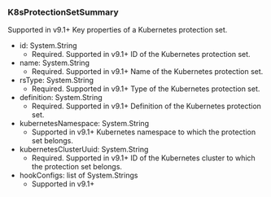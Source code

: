 ### K8sProtectionSetSummary
Supported in v9.1+
  Key properties of a Kubernetes protection set.

- id: System.String
  - Required. Supported in v9.1+
  ID of the Kubernetes protection set.
- name: System.String
  - Required. Supported in v9.1+
  Name of the Kubernetes protection set.
- rsType: System.String
  - Required. Supported in v9.1+
  Type of the Kubernetes protection set.
- definition: System.String
  - Required. Supported in v9.1+
  Definition of the Kubernetes protection set.
- kubernetesNamespace: System.String
  - Supported in v9.1+
  Kubernetes namespace to which the protection set belongs.
- kubernetesClusterUuid: System.String
  - Required. Supported in v9.1+
  ID of the Kubernetes cluster to which the protection set belongs.
- hookConfigs: list of System.Strings
  - Supported in v9.1+
